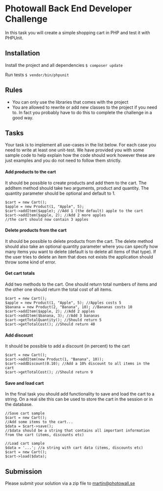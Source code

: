 Photowall Back End Developer Challenge
======================================
In this task you will create a simple shopping cart in PHP and test it with PHPUnit.

Installation
------------
Install the project and all dependencies
`$ composer update`

Run tests
`$ vendor/bin/phpunit`

Rules
-----
* You can only use the libraries that comes with the project
* You are allowed to rewrite or add new classes to the project if you need to. In fact you probably have to do this to complete the challenge in a good way.

Tasks
-----
Your task is to implement all use-cases in the list below. For each case you need to write at least one unit-test. We have provided you with some sample code to help explain how the code should work however these are just examples and you do not need to follow them strictly.

#### Add products to the cart
It should be possible to create products and add them to the cart. The addItem method should take two arguments, product and quantity. The quantity parameter should be optional and default to 1.

```
$cart = new Cart();
$apple = new Product(1, "Apple", 5);
$cart->addItem($apple); //Add 1 (the default) apple to the cart
$cart->addItem($apple, 2); //Add 2 more apples
//the cart should now contain 3 apples
```

#### Delete products from the cart
It should be possible to delete products from the cart. The delete method should also take an optional quantity parameter where you can specify how many items you want to delete (default is to delete all items of that type). If the user tries to delete an item that does not exists the application should throw some kind of error.

#### Get cart totals
Add two methods to the cart. One should return total numbers of items and the other one should return the total cost of all items.

```
$cart = new Cart();
$apple = new Product(1, "Apple", 5); //Apples costs 5
$banana = new Product(2, "Banana", 10); //Bananas costs 10
$cart->addItem($apple, 2); //Add 2 apples
$cart->addItem($banana, 3); //Add 3 bananas
$cart->getTotalQuantity(); //Should return 5
$cart->getTotalCost(); //Should return 40
```

#### Add discount
It should be possible to add a discount (in percent) to the cart

```
$cart = new Cart();
$cart->addItem(new Product(1, "Banana", 10));
$cart->addDiscount(0.10); //Add a 10% discount to all items in the cart
$cart->getTotalCost(); //Should return 9
```

#### Save and load cart
In the final task you should add functionality to save and load the cart to a string. On a real site this can be used to store the cart in the session or in the database.

```
//Save cart sample
$cart = new Cart();
//Add some items to the cart...
$data = $cart->save();
//$data should be a string that contains all important information from the cart (items, discounts etc)

//Load cart sample
$data = '...'; //a string with cart data (items, discounts etc)
$cart = new Cart();
$cart->load($data);
```

Submission
----------
Please submit your solution via a zip file to martin@photowall.se
